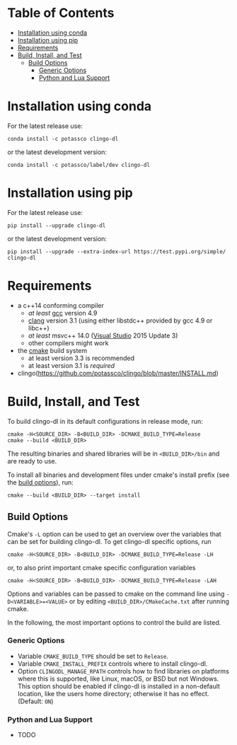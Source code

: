 # Table of Contents

- [Installation using conda](#installation-using-conda)
- [Installation using pip](#installation-using-pip)
- [Requirements](#requirements)
- [Build, Install, and Test](#build-install-and-test)
  - [Build Options](#build-options)
    - [Generic Options](#generic-options)
    - [Python and Lua Support](#python-and-lua-support)

# Installation using conda
For the latest release use:

    conda install -c potassco clingo-dl

or the latest development version:

    conda install -c potassco/label/dev clingo-dl

# Installation using pip

For the latest release use:

    pip install --upgrade clingo-dl

or the latest development version:

    pip install --upgrade --extra-index-url https://test.pypi.org/simple/ clingo-dl

# Requirements

- a c++14 conforming compiler
  - *at least* [gcc](https://gcc.gnu.org/) version 4.9
  - [clang](http://clang.llvm.org/) version 3.1 (using either libstdc++
    provided by gcc 4.9 or libc++)
  - *at least* msvc++ 14.0 ([Visual Studio](https://www.visualstudio.com/) 2015
    Update 3)
  - other compilers might work
- the [cmake](https://www.cmake.org/) build system
  - at least version 3.3 is recommended
  - at least version 3.1 is *required*
- clingo(https://github.com/potassco/clingo/blob/master/INSTALL.md)

# Build, Install, and Test

To build clingo-dl in its default configurations in release
mode, run:

    cmake -H<SOURCE_DIR> -B<BUILD_DIR> -DCMAKE_BUILD_TYPE=Release
    cmake --build <BUILD_DIR>

The resulting binaries and shared libraries will be in `<BUILD_DIR>/bin` and
are ready to use.

To install all binaries and development files under cmake's install
prefix (see the [build options](#build-options)), run:

    cmake --build <BUILD_DIR> --target install

## Build Options

Cmake's `-L` option can be used to get an overview over the variables that can
be set for building clingo-dl. To get clingo-dl specific options, run

    cmake -H<SOURCE_DIR> -B<BUILD_DIR> -DCMAKE_BUILD_TYPE=Release -LH
    
or, to also print important cmake specific configuration variables

    cmake -H<SOURCE_DIR> -B<BUILD_DIR> -DCMAKE_BUILD_TYPE=Release -LAH

Options and variables can be passed to
cmake on the command line using `-D<VARIABLE>=<VALUE>` or by editing
`<BUILD_DIR>/CMakeCache.txt` after running cmake.

In the following, the most important options to control the build are listed.

### Generic Options

- Variable `CMAKE_BUILD_TYPE` should be set to `Release`.
- Variable `CMAKE_INSTALL_PREFIX` controls where to install clingo-dl.
- Option `CLINGODL_MANAGE_RPATH` controls how to find libraries on platforms
  where this is supported, like Linux, macOS, or BSD but not Windows. This
  option should be enabled if clingo-dl is installed in a non-default location,
  like the users home directory; otherwise it has no effect.
  (Default: `ON`)

### Python and Lua Support

- TODO
